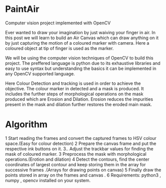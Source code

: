 # PaintAir

Computer vision project implemented with OpenCV

Ever wanted to draw your imagination by just waiving your finger in air. In this post we will learn to build an Air Canvas which can draw anything on it by just capturing the motion of a coloured marker with camera. Here a coloured object at tip of finger is used as the marker.

We will be using the computer vision techniques of OpenCV to build this project. The preffered language is python due to its exhaustive libraries and easy to use syntax but understanding the basics it can be implemented in any OpenCV supported language.

Here Colour Detection and tracking is used in order to achieve the objective. The colour marker in detected and a mask is produced. It includes the further steps of morphological operations on the mask produced which are Erosion and Dilation. Erosion reduces the impurities present in the mask and dilation further restores the eroded main mask.



# Algorithm

 1 Start reading the frames and convert the captured frames to HSV colour space.(Easy for colour detection)
 2 Prepare the canvas frame and put the respective ink buttons on it. 3.. Adjust the trackbar values for finding the mask of coloured marker.
 3 Preprocess the mask with morphological operations.(Erotion and dilation)
 4 Detect the contours, find the center coordinates of largest contour and keep storing them in the array for successive frames .(Arrays for drawing points on canvas)
 5 Finally draw the points stored in array on the frames and canvas .
 6 Requirements: python3 , numpy , opencv installed on your system.
